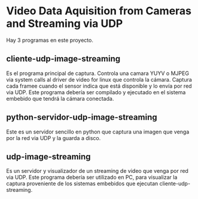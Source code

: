 Video Data Aquisition from Cameras and Streaming via UDP
=======================================================

Hay 3 programas en este proyecto.

cliente-udp-image-streaming 
---------------------------
Es el programa principal de captura.
   Controla una camara YUYV o MJPEG via system calls al driver de video for
   linux que controla la cámara. Captura cada framee cuando el sensor indica
   que está disponible y lo envía por red via UDP.
   Este programa debería ser compilado y ejecutado en el sistema embebido
   que tendrá la cámara conectada.

python-servidor-udp-image-streaming 
-----------------------------------
Este es un servidor sencillo en python
    que captura una imagen que venga por la red via UDP y la guarda a disco.

udp-image-streaming
-------------------
Es un servidor y visualizador de un streaming de video
    que venga por red via UDP.
    Este programa debería ser utilizado en PC, para visualizar la captura
    proveniente de los sistemas embebidos que ejecutan cliente-udp-streaming.
